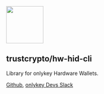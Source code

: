 <img src="https://user-images.githubusercontent.com/211411/34776833-6f1ef4da-f618-11e7-8b13-f0697901d6a8.png" height="100" />

## trustcrypto/hw-hid-cli

Library for onlykey Hardware Wallets.

[Github](https://github.com/trustcrypto/onlykeyjs/),
[onlykey Devs Slack](https://onlykey-dev.slack.com/)
